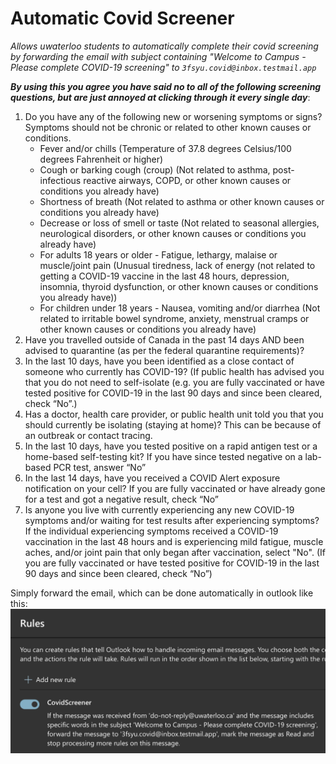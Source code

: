 # Automatic Covid Screener
*Allows uwaterloo students to automatically complete their covid screening by forwarding the email with subject containing "Welcome to Campus - Please complete COVID-19 screening" to `3fsyu.covid@inbox.testmail.app`*

***By using this you agree you have said no to all of the following screening questions, but are just annoyed at clicking through it every single day***:
1. Do you have any of the following new or worsening symptoms or signs? Symptoms should not be chronic or related to other known causes or conditions.
	* Fever and/or chills (Temperature of 37.8 degrees Celsius/100 degrees Fahrenheit or higher)
	* Cough or barking cough (croup) (Not related to asthma, post-infectious reactive airways, COPD, or other known causes or conditions you already have)
	* Shortness of breath (Not related to asthma or other known causes or conditions you already have)
	* Decrease or loss of smell or taste (Not related to seasonal allergies, neurological disorders, or other known causes or conditions you already have)
	* For adults 18 years or older - Fatigue, lethargy, malaise or muscle/joint pain (Unusual tiredness, lack of energy (not related to getting a COVID-19 vaccine in the last 48 hours, depression, insomnia, thyroid dysfunction, or other known causes or conditions you already have))
	* For children under 18 years - Nausea, vomiting and/or diarrhea (Not related to irritable bowel syndrome, anxiety, menstrual cramps or other known causes or conditions you already have)
2. Have you travelled outside of Canada in the past 14 days AND been advised to quarantine (as per the federal quarantine requirements)?
3. In the last 10 days, have you been identified as a close contact of someone who currently has COVID-19? (If public health has advised you that you do not need to self-isolate (e.g. you are fully vaccinated or have tested positive for COVID-19 in the last 90 days and since been cleared, check “No”.)
4. Has a doctor, health care provider, or public health unit told you that you should currently be isolating (staying at home)? This can be because of an outbreak or contact tracing.
5. In the last 10 days, have you tested positive on a rapid antigen test or a home-based self-testing kit? If you have since tested negative on a lab-based PCR test, answer “No”
6. In the last 14 days, have you received a COVID Alert exposure notification on your cell? If you are fully vaccinated or have already gone for a test and got a negative result, check “No”
7. Is anyone you live with currently experiencing any new COVID-19 symptoms and/or waiting for test results after experiencing symptoms? If the individual experiencing symptoms received a COVID-19 vaccination in the last 48 hours and is experiencing mild fatigue, muscle aches, and/or joint pain that only began after vaccination, select "No". (If you are fully vaccinated or have tested positive for COVID-19 in the last 90 days and since been cleared, check “No”)

Simply forward the email, which can be done automatically in outlook like this:
<img src="./images/forward.png" alt="image showing how to auto-forward emails">
